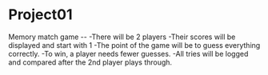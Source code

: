 # Project01

Memory match game --
-There will be 2 players
-Their scores will be displayed and start with 1
-The point of the game will be to guess everything correctly.
-To win, a player needs fewer guesses.
-All tries will be logged and compared after the 2nd player plays through.